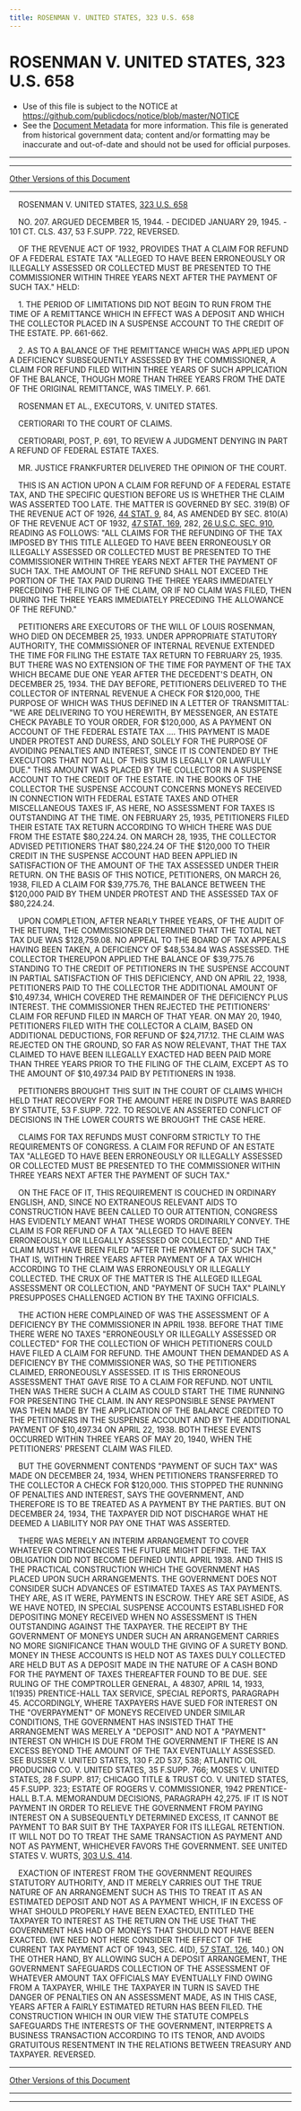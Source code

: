 ```yaml
---
title: ROSENMAN V. UNITED STATES, 323 U.S. 658
---
```


# ROSENMAN V. UNITED STATES, 323 U.S. 658

* Use of this file is subject to the NOTICE at https://github.com/publicdocs/notice/blob/master/NOTICE
* See the [Document Metadata](../../../index.md) for more information.
  This file is generated from historical government data; content and/or formatting may be inaccurate and out-of-date and should not be used for official purposes.

----------
----------

[Other Versions of this Document](https://publicdocs.github.io/go/links?ns=uslm-x&ref=%2Fus%2Fcourts%2Fscotus%2FusReporter%2F323%2F658)

----------

    ROSENMAN V. UNITED STATES, [323 U.S. 658][/us/courts/scotus/usReporter/323/658]

    NO. 207.  ARGUED DECEMBER 15, 1944.  - DECIDED JANUARY 29, 1945.  - 101 CT. CLS. 437, 53 F.SUPP.  722, REVERSED.

    OF THE REVENUE ACT OF 1932, PROVIDES THAT A CLAIM FOR REFUND OF A FEDERAL ESTATE TAX "ALLEGED TO HAVE BEEN ERRONEOUSLY OR ILLEGALLY ASSESSED OR COLLECTED MUST BE PRESENTED TO THE COMMISSIONER WITHIN THREE YEARS NEXT AFTER THE PAYMENT OF SUCH TAX."  HELD:

    1.  THE PERIOD OF LIMITATIONS DID NOT BEGIN TO RUN FROM THE TIME OF A REMITTANCE WHICH IN EFFECT WAS A DEPOSIT AND WHICH THE COLLECTOR PLACED IN A SUSPENSE ACCOUNT TO THE CREDIT OF THE ESTATE.  PP. 661-662.

    2.  AS TO A BALANCE OF THE REMITTANCE WHICH WAS APPLIED UPON A DEFICIENCY SUBSEQUENTLY ASSESSED BY THE COMMISSIONER, A CLAIM FOR REFUND FILED WITHIN THREE YEARS OF SUCH APPLICATION OF THE BALANCE, THOUGH MORE THAN THREE YEARS FROM THE DATE OF THE ORIGINAL REMITTANCE, WAS TIMELY.  P. 661.

    ROSENMAN ET AL., EXECUTORS, V. UNITED STATES.

    CERTIORARI TO THE COURT OF CLAIMS.

    CERTIORARI, POST, P. 691, TO REVIEW A JUDGMENT DENYING IN PART A REFUND OF FEDERAL ESTATE TAXES.

    MR. JUSTICE FRANKFURTER DELIVERED THE OPINION OF THE COURT.

    THIS IS AN ACTION UPON A CLAIM FOR REFUND OF A FEDERAL ESTATE TAX, AND THE SPECIFIC QUESTION BEFORE US IS WHETHER THE CLAIM WAS ASSERTED TOO LATE.  THE MATTER IS GOVERNED BY SEC. 319(B) OF THE REVENUE ACT OF 1926, [44 STAT. 9][/us/stat/44/9], 84, AS AMENDED BY SEC. 810(A) OF THE REVENUE ACT OF 1932, [47 STAT. 169][/us/stat/47/169], 282, [26 U.S.C. SEC. 910][/us/usc/t26/s910], READING AS FOLLOWS:  "ALL CLAIMS FOR THE REFUNDING OF THE TAX IMPOSED BY THIS TITLE ALLEGED TO HAVE BEEN ERRONEOUSLY OR ILLEGALLY ASSESSED OR COLLECTED MUST BE PRESENTED TO THE COMMISSIONER WITHIN THREE YEARS NEXT AFTER THE PAYMENT OF SUCH TAX.  THE AMOUNT OF THE REFUND SHALL NOT EXCEED THE PORTION OF THE TAX PAID DURING THE THREE YEARS IMMEDIATELY PRECEDING THE FILING OF THE CLAIM, OR IF NO CLAIM WAS FILED, THEN DURING THE THREE YEARS IMMEDIATELY PRECEDING THE ALLOWANCE OF THE REFUND."

    PETITIONERS ARE EXECUTORS OF THE WILL OF LOUIS ROSENMAN, WHO DIED ON DECEMBER 25, 1933.  UNDER APPROPRIATE STATUTORY AUTHORITY, THE COMMISSIONER OF INTERNAL REVENUE EXTENDED THE TIME FOR FILING THE ESTATE TAX RETURN TO FEBRUARY 25, 1935.  BUT THERE WAS NO EXTENSION OF THE TIME FOR PAYMENT OF THE TAX WHICH BECAME DUE ONE YEAR AFTER THE DECEDENT'S DEATH, ON DECEMBER 25, 1934.  THE DAY BEFORE, PETITIONERS DELIVERED TO THE COLLECTOR OF INTERNAL REVENUE A CHECK FOR $120,000, THE PURPOSE OF WHICH WAS THUS DEFINED IN A LETTER OF TRANSMITTAL:  "WE ARE DELIVERING TO YOU HEREWITH, BY MESSENGER, AN ESTATE CHECK PAYABLE TO YOUR ORDER, FOR $120,000, AS A PAYMENT ON ACCOUNT OF THE FEDERAL ESTATE TAX  ....  THIS PAYMENT IS MADE UNDER PROTEST AND DURESS, AND SOLELY FOR THE PURPOSE OF AVOIDING PENALTIES AND INTEREST, SINCE IT IS CONTENDED BY THE EXECUTORS THAT NOT ALL OF THIS SUM IS LEGALLY OR LAWFULLY DUE."  THIS AMOUNT WAS PLACED BY THE COLLECTOR IN A SUSPENSE ACCOUNT TO THE CREDIT OF THE ESTATE.  IN THE BOOKS OF THE COLLECTOR THE SUSPENSE ACCOUNT CONCERNS MONEYS RECEIVED IN CONNECTION WITH FEDERAL ESTATE TAXES AND OTHER MISCELLANEOUS TAXES IF, AS HERE, NO ASSESSMENT FOR TAXES IS OUTSTANDING AT THE TIME.  ON FEBRUARY 25, 1935, PETITIONERS FILED THEIR ESTATE TAX RETURN ACCORDING TO WHICH THERE WAS DUE FROM THE ESTATE $80,224.24.  ON MARCH 28, 1935, THE COLLECTOR ADVISED PETITIONERS THAT $80,224.24 OF THE $120,000 TO THEIR CREDIT IN THE SUSPENSE ACCOUNT HAD BEEN APPLIED IN SATISFACTION OF THE AMOUNT OF THE TAX ASSESSED UNDER THEIR RETURN.  ON THE BASIS OF THIS NOTICE, PETITIONERS, ON MARCH 26, 1938, FILED A CLAIM FOR $39,775.76, THE BALANCE BETWEEN THE $120,000 PAID BY THEM UNDER PROTEST AND THE ASSESSED TAX OF $80,224.24.

    UPON COMPLETION, AFTER NEARLY THREE YEARS, OF THE AUDIT OF THE RETURN, THE COMMISSIONER DETERMINED THAT THE TOTAL NET TAX DUE WAS $128,759.08.  NO APPEAL TO THE BOARD OF TAX APPEALS HAVING BEEN TAKEN, A DEFICIENCY OF $48,534.84 WAS ASSESSED.  THE COLLECTOR THEREUPON APPLIED THE BALANCE OF $39,775.76 STANDING TO THE CREDIT OF PETITIONERS IN THE SUSPENSE ACCOUNT IN PARTIAL SATISFACTION OF THIS DEFICIENCY, AND ON APRIL 22, 1938, PETITIONERS PAID TO THE COLLECTOR THE ADDITIONAL AMOUNT OF $10,497.34, WHICH COVERED THE REMAINDER OF THE DEFICIENCY PLUS INTEREST.  THE COMMISSIONER THEN REJECTED THE PETITIONERS' CLAIM FOR REFUND FILED IN MARCH OF THAT YEAR.  ON MAY 20, 1940, PETITIONERS FILED WITH THE COLLECTOR A CLAIM, BASED ON ADDITIONAL DEDUCTIONS, FOR REFUND OF $24,717.12.  THE CLAIM WAS REJECTED ON THE GROUND, SO FAR AS NOW RELEVANT, THAT THE TAX CLAIMED TO HAVE BEEN ILLEGALLY EXACTED HAD BEEN PAID MORE THAN THREE YEARS PRIOR TO THE FILING OF THE CLAIM, EXCEPT AS TO THE AMOUNT OF $10,497.34 PAID BY PETITIONERS IN 1938.

    PETITIONERS BROUGHT THIS SUIT IN THE COURT OF CLAIMS WHICH HELD THAT RECOVERY FOR THE AMOUNT HERE IN DISPUTE WAS BARRED BY STATUTE, 53 F.SUPP.  722.  TO RESOLVE AN ASSERTED CONFLICT OF DECISIONS IN THE LOWER COURTS WE BROUGHT THE CASE HERE.

    CLAIMS FOR TAX REFUNDS MUST CONFORM STRICTLY TO THE REQUIREMENTS OF CONGRESS.  A CLAIM FOR REFUND OF AN ESTATE TAX "ALLEGED TO HAVE BEEN ERRONEOUSLY OR ILLEGALLY ASSESSED OR COLLECTED MUST BE PRESENTED TO THE COMMISSIONER WITHIN THREE YEARS NEXT AFTER THE PAYMENT OF SUCH TAX."

    ON THE FACE OF IT, THIS REQUIREMENT IS COUCHED IN ORDINARY ENGLISH, AND, SINCE NO EXTRANEOUS RELEVANT AIDS TO CONSTRUCTION HAVE BEEN CALLED TO OUR ATTENTION, CONGRESS HAS EVIDENTLY MEANT WHAT THESE WORDS ORDINARILY CONVEY.  THE CLAIM IS FOR REFUND OF A TAX "ALLEGED TO HAVE BEEN ERRONEOUSLY OR ILLEGALLY ASSESSED OR COLLECTED," AND THE CLAIM MUST HAVE BEEN FILED "AFTER THE PAYMENT OF SUCH TAX," THAT IS, WITHIN THREE YEARS AFTER PAYMENT OF A TAX WHICH ACCORDING TO THE CLAIM WAS ERRONEOUSLY OR ILLEGALLY COLLECTED.  THE CRUX OF THE MATTER IS THE ALLEGED ILLEGAL ASSESSMENT OR COLLECTION, AND "PAYMENT OF SUCH TAX" PLAINLY PRESUPPOSES CHALLENGED ACTION BY THE TAXING OFFICIALS.

    THE ACTION HERE COMPLAINED OF WAS THE ASSESSMENT OF A DEFICIENCY BY THE COMMISSIONER IN APRIL 1938.  BEFORE THAT TIME THERE WERE NO TAXES "ERRONEOUSLY OR ILLEGALLY ASSESSED OR COLLECTED" FOR THE COLLECTION OF WHICH PETITIONERS COULD HAVE FILED A CLAIM FOR REFUND.  THE AMOUNT THEN DEMANDED AS A DEFICIENCY BY THE COMMISSIONER WAS, SO THE PETITIONERS CLAIMED, ERRONEOUSLY ASSESSED.  IT IS THIS ERRONEOUS ASSESSMENT THAT GAVE RISE TO A CLAIM FOR REFUND.  NOT UNTIL THEN WAS THERE SUCH A CLAIM AS COULD START THE TIME RUNNING FOR PRESENTING THE CLAIM.  IN ANY RESPONSIBLE SENSE PAYMENT WAS THEN MADE BY THE APPLICATION OF THE BALANCE CREDITED TO THE PETITIONERS IN THE SUSPENSE ACCOUNT AND BY THE ADDITIONAL PAYMENT OF $10,497.34 ON APRIL 22, 1938.  BOTH THESE EVENTS OCCURRED WITHIN THREE YEARS OF MAY 20, 1940, WHEN THE PETITIONERS' PRESENT CLAIM WAS FILED.

    BUT THE GOVERNMENT CONTENDS "PAYMENT OF SUCH TAX" WAS MADE ON DECEMBER 24, 1934, WHEN PETITIONERS TRANSFERRED TO THE COLLECTOR A CHECK FOR $120,000.  THIS STOPPED THE RUNNING OF PENALTIES AND INTEREST, SAYS THE GOVERNMENT, AND THEREFORE IS TO BE TREATED AS A PAYMENT BY THE PARTIES.  BUT ON DECEMBER 24, 1934, THE TAXPAYER DID NOT DISCHARGE WHAT HE DEEMED A LIABILITY NOR PAY ONE THAT WAS ASSERTED.

    THERE WAS MERELY AN INTERIM ARRANGEMENT TO COVER WHATEVER CONTINGENCIES THE FUTURE MIGHT DEFINE.  THE TAX OBLIGATION DID NOT BECOME DEFINED UNTIL APRIL 1938.  AND THIS IS THE PRACTICAL CONSTRUCTION WHICH THE GOVERNMENT HAS PLACED UPON SUCH ARRANGEMENTS.  THE GOVERNMENT DOES NOT CONSIDER SUCH ADVANCES OF ESTIMATED TAXES AS TAX PAYMENTS.  THEY ARE, AS IT WERE, PAYMENTS IN ESCROW.  THEY ARE SET ASIDE, AS WE HAVE NOTED, IN SPECIAL SUSPENSE ACCOUNTS ESTABLISHED FOR DEPOSITING MONEY RECEIVED WHEN NO ASSESSMENT IS THEN OUTSTANDING AGAINST THE TAXPAYER.  THE RECEIPT BY THE GOVERNMENT OF MONEYS UNDER SUCH AN ARRANGEMENT CARRIES NO MORE SIGNIFICANCE THAN WOULD THE GIVING OF A SURETY BOND.  MONEY IN THESE ACCOUNTS IS HELD NOT AS TAXES DULY COLLECTED ARE HELD BUT AS A DEPOSIT MADE IN THE NATURE OF A CASH BOND FOR THE PAYMENT OF TAXES THEREAFTER FOUND TO BE DUE.  SEE RULING OF THE COMPTROLLER GENERAL, A 48307, APRIL 14, 1933, 1(1935) PRENTICE-HALL TAX SERVICE, SPECIAL REPORTS, PARAGRAPH 45.  ACCORDINGLY, WHERE TAXPAYERS HAVE SUED FOR INTEREST ON THE "OVERPAYMENT" OF MONEYS RECEIVED UNDER SIMILAR CONDITIONS, THE GOVERNMENT HAS INSISTED THAT THE ARRANGEMENT WAS MERELY A "DEPOSIT" AND NOT A "PAYMENT" INTEREST ON WHICH IS DUE FROM THE GOVERNMENT IF THERE IS AN EXCESS BEYOND THE AMOUNT OF THE TAX EVENTUALLY ASSESSED.  SEE BUSSER V. UNITED STATES, 130 F.2D 537, 538; ATLANTIC OIL PRODUCING CO. V. UNITED STATES, 35 F.SUPP.  766; MOSES V. UNITED STATES, 28 F.SUPP.  817; CHICAGO TITLE & TRUST CO. V. UNITED STATES, 45 F.SUPP.  323; ESTATE OF ROGERS V. COMMISSIONER, 1942 PRENTICE-HALL B.T.A. MEMORANDUM DECISIONS, PARAGRAPH 42,275.  IF IT IS NOT PAYMENT IN ORDER TO RELIEVE THE GOVERNMENT FROM PAYING INTEREST ON A SUBSEQUENTLY DETERMINED EXCESS, IT CANNOT BE PAYMENT TO BAR SUIT BY THE TAXPAYER FOR ITS ILLEGAL RETENTION.  IT WILL NOT DO TO TREAT THE SAME TRANSACTION AS PAYMENT AND NOT AS PAYMENT, WHICHEVER FAVORS THE GOVERNMENT.  SEE UNITED STATES V. WURTS, [303 U.S. 414][/us/courts/scotus/usReporter/303/414].

    EXACTION OF INTEREST FROM THE GOVERNMENT REQUIRES STATUTORY AUTHORITY, AND IT MERELY CARRIES OUT THE TRUE NATURE OF AN ARRANGEMENT SUCH AS THIS TO TREAT IT AS AN ESTIMATED DEPOSIT AND NOT AS A PAYMENT WHICH, IF IN EXCESS OF WHAT SHOULD PROPERLY HAVE BEEN EXACTED, ENTITLED THE TAXPAYER TO INTEREST AS THE RETURN ON THE USE THAT THE GOVERNMENT HAS HAD OF MONEYS THAT SHOULD NOT HAVE BEEN EXACTED.  (WE NEED NOT HERE CONSIDER THE EFFECT OF THE CURRENT TAX PAYMENT ACT OF 1943, SEC. 4(D), [57 STAT. 126][/us/stat/57/126], 140.)  ON THE OTHER HAND, BY ALLOWING SUCH A DEPOSIT ARRANGEMENT, THE GOVERNMENT SAFEGUARDS COLLECTION OF THE ASSESSMENT OF WHATEVER AMOUNT TAX OFFICIALS MAY EVENTUALLY FIND OWING FROM A TAXPAYER, WHILE THE TAXPAYER IN TURN IS SAVED THE DANGER OF PENALTIES ON AN ASSESSMENT MADE, AS IN THIS CASE, YEARS AFTER A FAIRLY ESTIMATED RETURN HAS BEEN FILED.  THE CONSTRUCTION WHICH IN OUR VIEW THE STATUTE COMPELS SAFEGUARDS THE INTERESTS OF THE GOVERNMENT, INTERPRETS A BUSINESS TRANSACTION ACCORDING TO ITS TENOR, AND AVOIDS GRATUITOUS RESENTMENT IN THE RELATIONS BETWEEN TREASURY AND TAXPAYER.  REVERSED.

----------

[Other Versions of this Document](https://publicdocs.github.io/go/links?ns=uslm-x&ref=%2Fus%2Fcourts%2Fscotus%2FusReporter%2F323%2F658)

----------
----------

[/us/courts/scotus/usReporter/323/658]: https://publicdocs.github.io/go/links?ns=uslm-x&ref=%2Fus%2Fcourts%2Fscotus%2FusReporter%2F323%2F658
[/us/stat/44/9]: https://publicdocs.github.io/go/links?ns=uslm&ref=%2Fus%2Fstat%2F44%2F9
[/us/stat/47/169]: https://publicdocs.github.io/go/links?ns=uslm&ref=%2Fus%2Fstat%2F47%2F169
[/us/usc/t26/s910]: https://publicdocs.github.io/go/links?ns=uslm&ref=%2Fus%2Fusc%2Ft26%2Fs910
[/us/courts/scotus/usReporter/303/414]: https://publicdocs.github.io/go/links?ns=uslm-x&ref=%2Fus%2Fcourts%2Fscotus%2FusReporter%2F303%2F414
[/us/stat/57/126]: https://publicdocs.github.io/go/links?ns=uslm&ref=%2Fus%2Fstat%2F57%2F126



